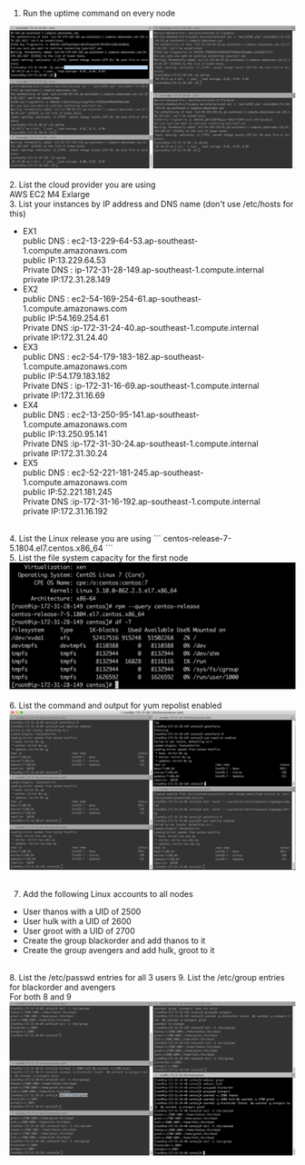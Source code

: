 1. Run the uptime command on every node
<center> <img src="uptime.png"/> </center>
<br/>
2. List the cloud provider you are using
<br/>
AWS EC2 M4 Exlarge
<br/>
3. List your instances by IP address and DNS name (don't use /etc/hosts for this)

* EX1
<br/> public DNS : ec2-13-229-64-53.ap-southeast-1.compute.amazonaws.com
<br/> public IP:13.229.64.53
<br/> Private DNS : ip-172-31-28-149.ap-southeast-1.compute.internal
<br/> private IP:172.31.28.149
* EX2
<br/> public DNS : ec2-54-169-254-61.ap-southeast-1.compute.amazonaws.com
<br/> public IP:54.169.254.61
<br/> Private DNS :ip-172-31-24-40.ap-southeast-1.compute.internal
<br/> private IP:172.31.24.40
* EX3
<br/> public DNS : ec2-54-179-183-182.ap-southeast-1.compute.amazonaws.com
<br/> public IP:54.179.183.182
<br/> Private DNS : ip-172-31-16-69.ap-southeast-1.compute.internal
<br/> private IP:172.31.16.69
* EX4
<br/> public DNS : ec2-13-250-95-141.ap-southeast-1.compute.amazonaws.com
<br/> public IP:13.250.95.141
<br/> Private DNS :ip-172-31-30-24.ap-southeast-1.compute.internal
<br/> private IP:172.31.30.24
* EX5
<br/> public DNS : ec2-52-221-181-245.ap-southeast-1.compute.amazonaws.com
<br/> public IP:52.221.181.245
<br/> Private DNS :ip-172-31-16-192.ap-southeast-1.compute.internal
<br/> private IP:172.31.16.192

<br/>
4. List the Linux release you are using
```
centos-release-7-5.1804.el7.centos.x86_64
```
<br/>
5. List the file system capacity for the first node
<center> <img src="filecapacitynode1.png"/> </center>
<br/>
6. List the command and output for yum repolist enabled
<center> <img src="repolist.png"/> </center>
<br/>

7. Add the following Linux accounts to all nodes
* User thanos with a UID of 2500
* User hulk with a UID of 2600
* User groot with a UID of 2700
* Create the group blackorder and add thanos to it
* Create the group avengers and add hulk, groot to it
<br/>
8. List the /etc/passwd entries for all 3 users
9. List the /etc/group entries for blackorder and avengers
<br/>For both 8 and 9<br/>
<center> <img src="passwdandgroup.png"/> </center>
